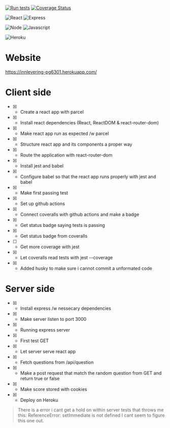 
[![Run tests](https://github.com/kristiania-pg6301-2022/pg6301-innlevering-StianOek/actions/workflows/test.yml/badge.svg)](https://github.com/kristiania-pg6301-2022/pg6301-innlevering-StianOek/actions/workflows/test.yml)
[![Coverage Status](https://coveralls.io/repos/github/kristiania-pg6301-2022/pg6301-innlevering-StianOek/badge.svg?branch=main)](https://coveralls.io/github/kristiania-pg6301-2022/pg6301-innlevering-StianOek?branch=main)


![React](https://img.shields.io/badge/React-20232A?style=for-the-badge&logo=react&logoColor=61DAFB)    ![Express](https://img.shields.io/badge/Express.js-404D59?style=for-the-badge)

![Node](https://img.shields.io/badge/Node.js-43853D?style=for-the-badge&logo=node.js&logoColor=white)    ![Javascript](https://img.shields.io/badge/JavaScript-323330?style=for-the-badge&logo=javascript&logoColor=F7DF1E)

![Heroku](https://img.shields.io/badge/Heroku-430098?style=for-the-badge&logo=heroku&logoColor=white)


# Website
https://innlevering-pg6301.herokuapp.com/

# Client side

- [x] - Create a react app with parcel
- [x] - Install react dependencies (React, ReactDOM & react-router-dom)
- [x] - Make react app run as expected /w parcel
- [x] - Structure react app and its components a proper way
- [x] - Route the application with react-router-dom
- [x] - Install jest and babel
- [x] - Configure babel so that the react app runs properly with jest and babel
- [x] - Make first passing test
- [x] - Set up github actions
- [x] - Connect coveralls with github actions and make a badge
- [x] - Get status badge saying tests is passing
- [x] - Get status badge from coveralls
- [ ] - Get more coverage with jest
- [x] - Let coveralls read tests with jest --coverage
- [x] - Added husky to make sure i cannot commit a unformated code

# Server side

- [x] - Install express /w nessecary dependencies
- [x] - Make server listen to port 3000
- [x] - Running express server
- [x] - First test GET
- [x] - Let server serve react app
- [x] - Fetch questions from /api/question
- [x] - Make a post request that match the random question from GET and return true or false
- [x] - Make score stored with cookies
- [x] - Deploy on Heroku

> There is a error i cant get a hold on within server tests that throws me this: ReferenceError: setImmediate is not defined
> I cant seem to figure this one out. 

